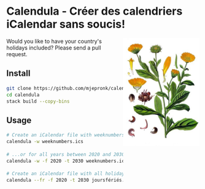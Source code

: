 # Calendula - Créer des calendriers iCalendar sans soucis!

<img src="img/calendula-officinalis.jpg" alt="Calendula Officinalis botanical drawing by Kohler" width="200" style="float: right" />

Would you like to have your country's holidays included? Please send a pull
request.

## Install

```bash
git clone https://github.com/mjepronk/calendula/
cd calendula
stack build --copy-bins
```

## Usage

```bash
# Create an iCalendar file with weeknumbers for the current year...
calendula -w weeknumbers.ics

# ...or for all years between 2020 and 2030
calendula -w -f 2020 -t 2030 weeknumbers.ics

# Create an iCalendar file with all holidays in France:
calendula --fr -f 2020 -t 2030 joursfériés.ics
```
